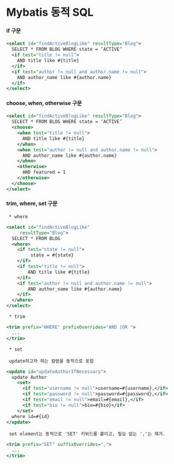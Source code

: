 # Mybatis 동적 SQL


#### if 구문

```xml
<select id="findActiveBlogLike" resultType="Blog">
  SELECT * FROM BLOG WHERE state = ‘ACTIVE’ 
  <if test="title != null">
    AND title like #{title}
  </if>
  <if test="author != null and author.name != null">
    AND author_name like #{author.name}
  </if>
</select>
```

#### choose, when, otherwise 구문

```xml
<select id="findActiveBlogLike" resultType="Blog">
  SELECT * FROM BLOG WHERE state = ‘ACTIVE’
  <choose>
    <when test="title != null">
      AND title like #{title}
    </when>
    <when test="author != null and author.name != null">
      AND author_name like #{author.name}
    </when>
    <otherwise>
      AND featured = 1
    </otherwise>
  </choose>
</select>
```

#### trim, where, set 구문

     * where
```xml
<select id="findActiveBlogLike" 
     resultType="Blog">
  SELECT * FROM BLOG 
  <where> 
    <if test="state != null">
         state = #{state}
    </if> 
    <if test="title != null">
        AND title like #{title}
    </if>
    <if test="author != null and author.name != null">
        AND author_name like #{author.name}
    </if>
  </where>
</select>
```

     * trim
     
```xml
<trim prefix="WHERE" prefixOverrides="AND |OR ">
  ... 
</trim>
```

     * set
     
     update하고자 하는 칼럼을 동적으로 포함 
```xml
<update id="updateAuthorIfNecessary">
  update Author
    <set>
      <if test="username != null">username=#{username},</if>
      <if test="password != null">password=#{password},</if>
      <if test="email != null">email=#{email},</if>
      <if test="bio != null">bio=#{bio}</if>
    </set>
  where id=#{id}
</update>
```

     set element는 동적으로 'SET' 키워드를 붙이고, 필요 없는 ','는 제거.

```xml
<trim prefix="SET" suffixOverrides=",">
  ...
</trim>
```



####
